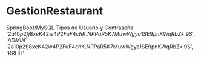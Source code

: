 # GestionRestaurant
SpringBoot/MySQL
Tipos de Usuario y Contraseña 
 '$2a$10$p2fj8xeK42w4P2FuF4chK.NPPaR5K7MuwWgya1SE9pnKWqRbZk.9S', 'ADMIN'
'$2a$10$p2fj8xeK42w4P2FuF4chK.NPPaR5K7MuwWgya1SE9pnKWqRbZk.9S', 'RRHH'
